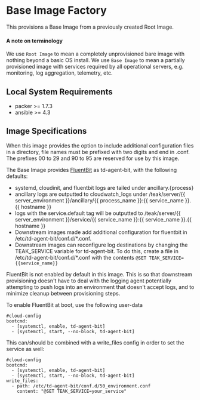 # Base Image Factory

This provisions a Base Image from a previously created Root Image.

#### A note on terminology

We use `Root Image` to mean a completely unprovisioned bare image with nothing beyond a basic OS install. We use `Base Image` to mean a partially provisioned image with services required by all operational servers, e.g. monitoring, log aggregation, telemetry, etc.

## Local System Requirements
- packer >= 1.7.3
- ansible >= 4.3

## Image Specifications

When this image provides the option to include additional configuration files in a directory, file names must be prefixed with two digits and end in .conf. The prefixes 00 to 29 and 90 to 95 are reserved for use by this image.

The Base Image provides [FluentBit](https://fluentbit.io) as td-agent-bit, with the following defaults:
- systemd, cloudinit, and fluentbit logs are tailed under ancillary.{process}
- ancillary logs are outputted to cloudwatch_logs under /teak/server/{{ server_environment }}/ancillary/{{ process_name }}:{{ service_name }}.{{ hostname }}
- logs with the service.default tag will be outputted to /teak/server/{{ server_environment }}/service/{{ service_name }}:{{ service_name }}.{{ hostname }}
- Downstream images made add additional configuration for fluentbit in /etc/td-agent-bit/conf.d/\*.conf.
- Downstream images can reconfigure log destinations by changing the TEAK_SERVICE variable for td-agent-bit. To do this, create a file in /etc/td-agent-bit/conf.d/\*.conf with the contents ```@SET TEAK_SERVICE={{service_name}}```

FluentBit is not enabled by default in this image. This is so that downstream provisioning doesn't have to deal with the logging agent potentially attempting to push logs into an environment that doesn't accept logs, and to minimize cleanup between provisioning steps.

To enable FluentBit at boot, use the following user-data
```
#cloud-config
bootcmd:
  - [systemctl, enable, td-agent-bit]
  - [systemctl, start, --no-block, td-agent-bit]
```

This can/should be combined with a write_files config in order to set the service as well:

```
#cloud-config
bootcmd:
  - [systemctl, enable, td-agent-bit]
  - [systemctl, start, --no-block, td-agent-bit]
write_files:
  - path: /etc/td-agent-bit/conf.d/50_environment.conf
    content: "@SET TEAK_SERVICE=your_service"
```
